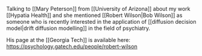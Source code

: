 Talking to [[Mary Peterson]] from [[University of Arizona]] about my work [[Hypatia Health]] and she mentioned [[Robert Wilson|Bob Wilson]] as someone who is recently interested in the application of [[diffusion decision model|drift diffusion modelling]] in the field of psychiatry.

His page at the [[Georgia Tech]] is available here: https://psychology.gatech.edu/people/robert-wilson